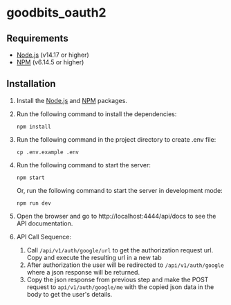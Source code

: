 # goodbits_oauth2

## Requirements

- [Node.js](https://nodejs.org/en/) (v14.17 or higher)
- [NPM](https://www.npmjs.com/) (v6.14.5 or higher)

## Installation

1. Install the [Node.js](https://nodejs.org/en/) and [NPM](https://www.npmjs.com/) packages.

2. Run the following command to install the dependencies:

   ```
   npm install
   ```

3. Run the following command in the project directory to create .env file:

   ```
   cp .env.example .env
   ```

4. Run the following command to start the server:

   ```
   npm start
   ```

   Or, run the following command to start the server in development mode:

   ```
   npm run dev
   ```

5. Open the browser and go to http://localhost:4444/api/docs to see the API documentation.

6. API Call Sequence:
   1. Call `/api/v1/auth/google/url` to get the authorization request url. Copy and execute the resulting url in a new tab
   2. After authorization the user will be redirected to `/api/v1/auth/google` where a json response will be returned.
   3. Copy the json response from previous step and make the POST request to `api/v1/auth/google/me` with the copied json data in the body to get the user's details.
